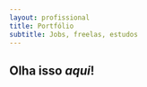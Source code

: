 ```yaml
---
layout: profissional
title: Portfólio
subtitle: Jobs, freelas, estudos
---
```


## Olha isso _aqui_!
